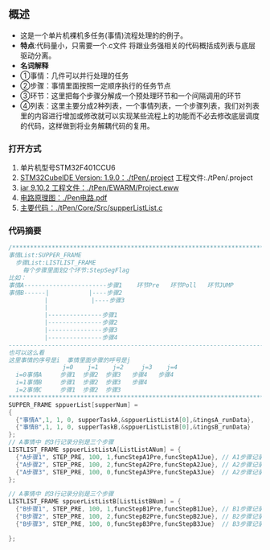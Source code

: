 ## 概述

- 这是一个单片机裸机多任务(事情)流程处理的的例子。
- **特点**:代码量小，只需要一个.c文件 将跟业务强相关的代码概括成列表与底层驱动分离。
- **名词解释**
-   ①事情：几件可以并行处理的任务
-   ②步骤：事情里面按照一定顺序执行的任务节点
-   ③环节：这里把每个步骤分解成一个预处理环节和一个间隔调用的环节
-   ④列表：这里主要分成2种列表，一个事情列表，一个步骤列表，我们对列表里的内容进行增加或修改就可以实现某些流程上的功能而不必去修改底层调度的代码，这样做到将业务解耦代码的复用。

### 打开方式

1. 单片机型号STM32F401CCU6
2. [STM32CubeIDE Version: 1.9.0：./tPen/.project](./tPen/.project)   工程文件:./tPen/.project
3. [iar 9.10.2 工程文件：./tPen/EWARM/Project.eww](./tPen/EWARM/Project.eww) 
4. [电路原理图：./Pen电路.pdf](./Pen电路.pdf) 
5. [主要代码：./tPen/Core/Src/supperListList.c](./tPen/Core/Src/supperListList.c)

### 代码摘要

```C
/********************************************************************************
事情List:SUPPER_FRAME
  步骤List:LISTLIST_FRAME
    每个步骤里面划2个环节:StepSegFlag
比如：
事情A-----------------------步骤1    环节Pre   环节Poll   环节JUMP  
事情B------|           |----步骤2
          |            |----步骤3
          |
          |---------------步骤1
          |---------------步骤2
          |---------------步骤3
          |---------------步骤4
--------------------------------------------------------------------------------
也可以这么看
这里事情的序号是i  事情里面步骤的呼号是j
               j=0    j=1    j=2     j=3    j=4
  i=0事情A     步骤1  步骤2  步骤3   步骤4   步骤4
  i=1事情B     步骤1  步骤2  步骤3   步骤4
  i=2事情C     步骤1  步骤2  步骤3  
********************************************************************************/
SUPPER_FRAME sppuerList[supperNum] =
{
  {"事情A",1, 1, 0, supperTaskA,&sppuerListListA[0],&tingsA_runData},
  {"事情B",1, 1, 0, supperTaskB,&sppuerListListB[0],&tingsB_runData}
};
// A事情中 的3行记录分别是三个步骤
LISTLIST_FRAME sppuerListListA[ListListANum] = {
  {"A步骤1", STEP_PRE, 100, 1,funcStepA1Pre,funcStepA1Jue}, // A1步骤记录体
  {"A步骤2", STEP_PRE, 100, 2,funcStepA2Pre,funcStepA2Jue}, // A2步骤记录体
  {"A步骤3", STEP_PRE, 100, 0,funcStepA3Pre,funcStepA3Jue}  // A2步骤记录体
};

// A事情中 的3行记录分别是三个步骤
LISTLIST_FRAME sppuerListListB[ListListBNum] = {
  {"B步骤1", STEP_PRE, 100, 1,funcStepB1Pre,funcStepB1Jue}, // B1步骤记录体
  {"B步骤2", STEP_PRE, 100, 2,funcStepB2Pre,funcStepB2Jue}, // B2步骤记录体
  {"B步骤3", STEP_PRE, 100, 0,funcStepB3Pre,funcStepB3Jue}  // B3步骤记录体

};
```
